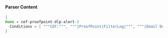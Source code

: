 #### Parser Content
```Java
{
Name = cef-proofpoint-dlp-alert-2
  Conditions = [ """CEF:""", """|ProofPoint|FilterLog|""", """|Email Delivery|""" ]
}
```